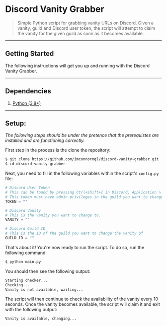 # Discord Vanity Grabber

> Simple Python script for grabbing vanity URLs on Discord. Given a vanity, guild and Discord user token, the script will attempt to claim the vanity for the given guild as soon as it becomes available.

---

## Getting Started

The following instructions will get you up and running with the Discord Vanity Grabber.

---

## Dependencies

1. [Python (3.8+)](https://www.python.org/)

---

## Setup:

_The following steps should be under the pretence that the prerequistes are installed and are functioning correctly._

First step in the process is the clone the repository:

```sh
$ git clone https://github.com/imconnorngl/discord-vanity-grabber.git
$ cd discord-vanity-grabber
```

Next, you need to fill in the following variables within the script's `config.py` file:

```py
# Discord User Token
# This can be found by pressing Ctrl+Shift+I in Discord, Application > Local Storage > Token.
# This token must have admin privileges in the guild you want to change the vanity of.
TOKEN = ""

# Discord Vanity
# This is the vanity you want to change to.
VANITY = ""

# Discord Guild ID
# This is the ID of the guild you want to change the vanity of.
GUILD_ID = ""
```

That's about it! You're now ready to run the script. To do so, run the following command:

```sh
$ python main.py
```

You should then see the following output:
```sh
Starting checker...
Checking...
Vanity is not available, waiting...
```

The script will then continue to check the availability of the vanity every 10 seconds. Once the vanity becomes available, the script will claim it and exit with the following output:
```sh
Vanity is available, changing...
```
